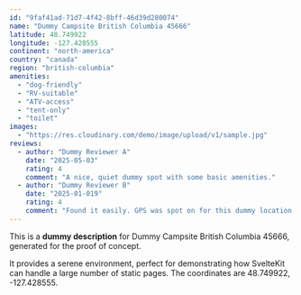 ```yaml
---
id: "9faf41ad-71d7-4f42-8bff-46d39d280074"
name: "Dummy Campsite British Columbia 45666"
latitude: 48.749922
longitude: -127.428555
continent: "north-america"
country: "canada"
region: "british-columbia"
amenities:
  - "dog-friendly"
  - "RV-suitable"
  - "ATV-access"
  - "tent-only"
  - "toilet"
images:
  - "https://res.cloudinary.com/demo/image/upload/v1/sample.jpg"
reviews:
  - author: "Dummy Reviewer A"
    date: "2025-05-03"
    rating: 4
    comment: "A nice, quiet dummy spot with some basic amenities."
  - author: "Dummy Reviewer B"
    date: "2025-01-019"
    rating: 4
    comment: "Found it easily. GPS was spot on for this dummy location."
---
```


This is a **dummy description** for Dummy Campsite British Columbia 45666, generated for the proof of concept.

It provides a serene environment, perfect for demonstrating how SvelteKit can handle a large number of static pages. The coordinates are 48.749922, -127.428555.
